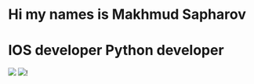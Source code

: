 # Hi my names is Makhmud Sapharov
# IOS developer Python developer
![](https://raw.githubusercontent.com/makhmudjon-dev/makhmudjon-dev/master/profile-summary-card-output/graywhite/0-profile-details.svg)
![](https://raw.githubusercontent.com/makhmudjon-dev/makhmudjon-dev/master/profile-summary-card-output/graywhite/3-stats.svg)!
